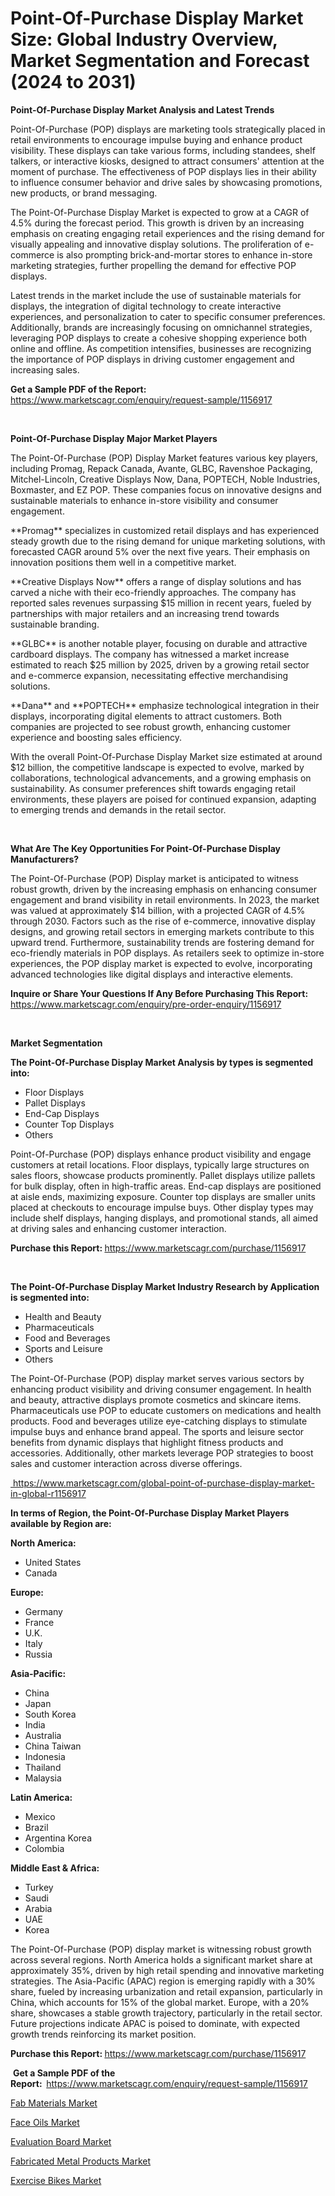 <p><h1>Point-Of-Purchase Display Market Size: Global Industry Overview, Market Segmentation and Forecast (2024 to 2031)</h1></p><p><strong>Point-Of-Purchase Display Market Analysis and Latest Trends</strong></p>
<p><p>Point-Of-Purchase (POP) displays are marketing tools strategically placed in retail environments to encourage impulse buying and enhance product visibility. These displays can take various forms, including standees, shelf talkers, or interactive kiosks, designed to attract consumers' attention at the moment of purchase. The effectiveness of POP displays lies in their ability to influence consumer behavior and drive sales by showcasing promotions, new products, or brand messaging.</p><p>The Point-Of-Purchase Display Market is expected to grow at a CAGR of 4.5% during the forecast period. This growth is driven by an increasing emphasis on creating engaging retail experiences and the rising demand for visually appealing and innovative display solutions. The proliferation of e-commerce is also prompting brick-and-mortar stores to enhance in-store marketing strategies, further propelling the demand for effective POP displays.</p><p>Latest trends in the market include the use of sustainable materials for displays, the integration of digital technology to create interactive experiences, and personalization to cater to specific consumer preferences. Additionally, brands are increasingly focusing on omnichannel strategies, leveraging POP displays to create a cohesive shopping experience both online and offline. As competition intensifies, businesses are recognizing the importance of POP displays in driving customer engagement and increasing sales.</p></p>
<p><strong>Get a Sample PDF of the Report:&nbsp;</strong> <a href="https://www.marketscagr.com/enquiry/request-sample/1156917?utm_campaign=1911&utm_medium=2&utm_source=Github&utm_content=ia&utm_term=26122024&utm_id=point-of-purchase-display">https://www.marketscagr.com/enquiry/request-sample/1156917</a></p>
<p>&nbsp;</p>
<p><strong>Point-Of-Purchase Display Major Market Players</strong></p>
<p><p>The Point-Of-Purchase (POP) Display Market features various key players, including Promag, Repack Canada, Avante, GLBC, Ravenshoe Packaging, Mitchel-Lincoln, Creative Displays Now, Dana, POPTECH, Noble Industries, Boxmaster, and EZ POP. These companies focus on innovative designs and sustainable materials to enhance in-store visibility and consumer engagement.</p><p>**Promag** specializes in customized retail displays and has experienced steady growth due to the rising demand for unique marketing solutions, with forecasted CAGR around 5% over the next five years. Their emphasis on innovation positions them well in a competitive market.</p><p>**Creative Displays Now** offers a range of display solutions and has carved a niche with their eco-friendly approaches. The company has reported sales revenues surpassing $15 million in recent years, fueled by partnerships with major retailers and an increasing trend towards sustainable branding.</p><p>**GLBC** is another notable player, focusing on durable and attractive cardboard displays. The company has witnessed a market increase estimated to reach $25 million by 2025, driven by a growing retail sector and e-commerce expansion, necessitating effective merchandising solutions.</p><p>**Dana** and **POPTECH** emphasize technological integration in their displays, incorporating digital elements to attract customers. Both companies are projected to see robust growth, enhancing customer experience and boosting sales efficiency.</p><p>With the overall Point-Of-Purchase Display Market size estimated at around $12 billion, the competitive landscape is expected to evolve, marked by collaborations, technological advancements, and a growing emphasis on sustainability. As consumer preferences shift towards engaging retail environments, these players are poised for continued expansion, adapting to emerging trends and demands in the retail sector.</p></p>
<p>&nbsp;</p>
<p><strong>What Are The Key Opportunities For Point-Of-Purchase Display Manufacturers?</strong></p>
<p><p>The Point-Of-Purchase (POP) Display market is anticipated to witness robust growth, driven by the increasing emphasis on enhancing consumer engagement and brand visibility in retail environments. In 2023, the market was valued at approximately $14 billion, with a projected CAGR of 4.5% through 2030. Factors such as the rise of e-commerce, innovative display designs, and growing retail sectors in emerging markets contribute to this upward trend. Furthermore, sustainability trends are fostering demand for eco-friendly materials in POP displays. As retailers seek to optimize in-store experiences, the POP display market is expected to evolve, incorporating advanced technologies like digital displays and interactive elements.</p></p>
<p><strong>Inquire or Share Your Questions If Any Before Purchasing This Report:</strong> <a href="https://www.marketscagr.com/enquiry/pre-order-enquiry/1156917?utm_campaign=1911&utm_medium=2&utm_source=Github&utm_content=ia&utm_term=26122024&utm_id=point-of-purchase-display">https://www.marketscagr.com/enquiry/pre-order-enquiry/1156917</a></p>
<p>&nbsp;</p>
<p><strong>Market Segmentation</strong></p>
<p><strong>The Point-Of-Purchase Display Market Analysis by types is segmented into:</strong></p>
<p><ul><li>Floor Displays</li><li>Pallet Displays</li><li>End-Cap Displays</li><li>Counter Top Displays</li><li>Others</li></ul></p>
<p><p>Point-Of-Purchase (POP) displays enhance product visibility and engage customers at retail locations. Floor displays, typically large structures on sales floors, showcase products prominently. Pallet displays utilize pallets for bulk display, often in high-traffic areas. End-cap displays are positioned at aisle ends, maximizing exposure. Counter top displays are smaller units placed at checkouts to encourage impulse buys. Other display types may include shelf displays, hanging displays, and promotional stands, all aimed at driving sales and enhancing customer interaction.</p></p>
<p><strong>Purchase this Report:&nbsp;</strong><a href="https://www.marketscagr.com/purchase/1156917?utm_campaign=1911&utm_medium=2&utm_source=Github&utm_content=ia&utm_term=26122024&utm_id=point-of-purchase-display">https://www.marketscagr.com/purchase/1156917</a></p>
<p>&nbsp;</p>
<p><strong>The Point-Of-Purchase Display Market Industry Research by Application is segmented into:</strong></p>
<p><ul><li>Health and Beauty</li><li>Pharmaceuticals</li><li>Food and Beverages</li><li>Sports and Leisure</li><li>Others</li></ul></p>
<p><p>The Point-Of-Purchase (POP) display market serves various sectors by enhancing product visibility and driving consumer engagement. In health and beauty, attractive displays promote cosmetics and skincare items. Pharmaceuticals use POP to educate customers on medications and health products. Food and beverages utilize eye-catching displays to stimulate impulse buys and enhance brand appeal. The sports and leisure sector benefits from dynamic displays that highlight fitness products and accessories. Additionally, other markets leverage POP strategies to boost sales and customer interaction across diverse offerings.</p></p>
<p><a href="https://www.marketscagr.com/global-point-of-purchase-display-market-in-global-r1156917?utm_campaign=1911&utm_medium=2&utm_source=Github&utm_content=ia&utm_term=26122024&utm_id=point-of-purchase-display">&nbsp;https://www.marketscagr.com/global-point-of-purchase-display-market-in-global-r1156917</a></p>
<p><strong>In terms of Region, the Point-Of-Purchase Display Market Players available by Region are:</strong></p>
<p>
    <p> <strong> North America: </strong>
        <ul>
            <li>United States</li>
            <li>Canada</li>
        </ul>
        </p> 
    <p> <strong> Europe: </strong>
        <ul>
            <li>Germany</li>
            <li>France</li>
            <li>U.K.</li>
            <li>Italy</li>
            <li>Russia</li>
        </ul>
        </p> 
    <p> <strong> Asia-Pacific: </strong>
        <ul>
            <li>China</li>
            <li>Japan</li>
            <li>South Korea</li>
            <li>India</li>
            <li>Australia</li>
            <li>China Taiwan</li>
            <li>Indonesia</li>
            <li>Thailand</li>
            <li>Malaysia</li>
        </ul>
        </p> 
    <p> <strong> Latin America: </strong>
        <ul>
            <li>Mexico</li>
            <li>Brazil</li>
            <li>Argentina Korea</li>
            <li>Colombia</li>
        </ul>
        </p> 
    <p> <strong> Middle East & Africa: </strong>
        <ul>
            <li>Turkey</li>
            <li>Saudi</li>
            <li>Arabia</li>
            <li>UAE</li>
            <li>Korea</li>
        </ul>
    </p>
    </p>
<p><p>The Point-Of-Purchase (POP) display market is witnessing robust growth across several regions. North America holds a significant market share at approximately 35%, driven by high retail spending and innovative marketing strategies. The Asia-Pacific (APAC) region is emerging rapidly with a 30% share, fueled by increasing urbanization and retail expansion, particularly in China, which accounts for 15% of the global market. Europe, with a 20% share, showcases a stable growth trajectory, particularly in the retail sector. Future projections indicate APAC is poised to dominate, with expected growth trends reinforcing its market position.</p></p>
<p><strong>Purchase this Report: </strong><a href="https://www.marketscagr.com/purchase/1156917?utm_campaign=1911&utm_medium=2&utm_source=Github&utm_content=ia&utm_term=26122024&utm_id=point-of-purchase-display">https://www.marketscagr.com/purchase/1156917</a></p>
<p>&nbsp;<strong>Get a Sample PDF of the Report:&nbsp;&nbsp;</strong><a href="https://www.marketscagr.com/enquiry/request-sample/1156917?utm_campaign=1911&utm_medium=2&utm_source=Github&utm_content=ia&utm_term=26122024&utm_id=point-of-purchase-display">https://www.marketscagr.com/enquiry/request-sample/1156917</a></p>
<p><strong></strong></p>
<p><p><a href="https://www.linkedin.com/pulse/in-depth-fab-materials-market-report-size-share-growth-potential-on8de?utm_campaign=1911&utm_medium=2&utm_source=Github&utm_content=ia&utm_term=26122024&utm_id=point-of-purchase-display">Fab Materials Market</a></p><p><a href="https://www.linkedin.com/pulse/digital-transformation-face-oils-industry-market-opportunities-xtjec?utm_campaign=1911&utm_medium=2&utm_source=Github&utm_content=ia&utm_term=26122024&utm_id=point-of-purchase-display">Face Oils Market</a></p><p><a href="https://www.linkedin.com/pulse/evalua-mark-research-ptwwe?utm_campaign=1911&utm_medium=2&utm_source=Github&utm_content=ia&utm_term=26122024&utm_id=point-of-purchase-display">Evaluation Board Market</a></p><p><a href="https://www.linkedin.com/pulse/impact-change-trends-global-fabricated-metal-products-3afxe?utm_campaign=1911&utm_medium=2&utm_source=Github&utm_content=ia&utm_term=26122024&utm_id=point-of-purchase-display">Fabricated Metal Products Market</a></p><p><a href="https://www.linkedin.com/pulse/how-new-trends-shaping-exercise-bikes-market-137-cagr-growth-0s5dc?utm_campaign=1911&utm_medium=2&utm_source=Github&utm_content=ia&utm_term=26122024&utm_id=point-of-purchase-display">Exercise Bikes Market</a></p></p>